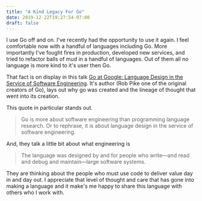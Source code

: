 ```yaml
---
title: "A Kind Legacy For Go"
date: 2019-12-22T19:27:54-07:00
draft: false
---
```


I use Go off and on. I've recently had the opportunity to use it again. I feel comfortable now with a handful of languages including Go. More importantly I've fought fires in production, developed new services, and tried to refactor balls of mud in a handful of languages. Out of them all no language is more kind to it's user then Go.

That fact is on display in this talk [Go at Google: Language Design in the Service of Software Engineering](https://talks.golang.org/2012/splash.article). It's author (Rob Pike one of the original creators of Go), lays out why go was created and the lineage of thought that went into its creation.

This quote in particular stands out.

> Go is more about software engineering than programming language research. Or to rephrase, it is about language design in the service of software engineering.

And, they talk a little bit about what engineering is

> The language was designed by and for people who write—and read and debug and maintain—large software systems.

They are thinking about the people who must use code to deliver value day in and day out. I appreciate that level of thought and care that has gone into making a language and it make's me happy to share this language with others who I work with.



